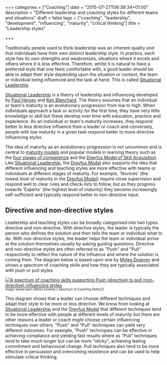 +++
categories = ["Coaching"]
date = "2015-07-27T06:39:34+01:00"
description = "Different leadership and coaching styles for different teams and situations"
draft = false
tags = ["coaching", "leadership", "development", "influencing", "maturity", "critical thinking"]
title = "Leadership styles"

+++

Traditionally people used to think leadership was an inherent quality and that individuals have their own distinct leadership style.  In practice, each style has its own strengths and weaknesses, situations where it excels and others where it is less effective.  Therefore, whilst it is natural to have a preferred style that one feels comfortable with, a good leader should be able to adapt their style depending upon the situation or context, the team or individual being influenced and the task at hand.  This is called [Situational Leadership].

[Situational Leadership] is a theory of leadership and influencing developed by [Paul Hersey](https://en.wikipedia.org/wiki/Paul_Hersey) and [Ken Blanchard](https://en.wikipedia.org/wiki/Ken_Blanchard).  The theory assumes that an individual or team's maturity is an evolutionary progression from low to high.  When individuals approach a task or activity for the first time, they have very little knowledge or skill but these develop over time with education, practice and experience.  As an individual or team's maturity increases, they respond better to less directive influence from a leader or coach and conversely, people with low maturity in a given task respond better to more directive influencing styles.  

The idea of maturity as an evolutionary progression is not uncommon and is central to [maturity models](https://en.wikipedia.org/wiki/Maturity_model) and popular models in learning theory such as the [four stages of competence](https://en.wikipedia.org/wiki/Four_stages_of_competence) and the [Dreyfus Model of Skill Acquisition][Dreyfus Model].  Like [Situational Leadership], the [Dreyfus Model] also supports the idea that different influencing and teaching styles are more effective with teams or individuals at different stages of maturity.  For example, 'Novices' (the lowest level of maturity in the [Dreyfus Model]) require close supervision and respond well to clear rules and check-lists to follow, but as they progress towards 'Experts' (the highest level of maturity) they become increasingly self-sufficient and typically respond better to non-directive input.

## Directive and non-directive styles

Leadership and teaching styles can be broadly categorised into two types: directive and non-directive.  With directive styles, the leader is typically the person who defines the solution and then tells the team or individual what to do.  With non-directive styles, the leader helps the team or individual arrive at the solution themselves usually by asking guiding questions.  Directive and non-directive styles are often referred to as "Push" and "Pull" respectively to reflect the nature of the influence and where the solution is coming from.  The diagram below is based upon one by [Myles Downey](http://mylesdowney.com/) and shows a spectrum of coaching skills and how they are typically associated with push or pull styles.  

<a href="/post/Coaching Spectrum.001.jpg">
	<img src="/post/Coaching Spectrum.001.jpg" alt="A spectrum of coaching skills supporting Push (directive) to pull (non-directive) influencing styles" class="pure-img">
</a>
<sup><sub>image: based upon [Myles Downey's Spectrum of Coaching Skills][1]</sub></sup>

This diagram shows that a leader can choose different techniques and adapt their style to be more or less directive.  We know from looking at [Situational Leadership] and the [Dreyfus Model] that different techniques tend to be more effective with people at different levels of maturity but there are other reasons a leader or coach might choose certain influencing techniques over others.  "Push" and "Pull" techniques can yield very different outcomes.  For example, "Push" techniques can be effective in achieving compliance and yielding fast results where as "Pull" techniques tend to take much longer but can be more "sticky", achieving lasting commitment and behavioural change.  Pull techniques also tend to be more effective in persuasion and overcoming resistence and can be used to help stimulate critical thinking.


[1]: https://books.google.co.uk/books/about/Effective_Coaching.html?id=zifwAAAAMAAJ
[Situational Leadership]: https://en.wikipedia.org/wiki/Situational_leadership_theory
[Dreyfus Model]: https://en.wikipedia.org/wiki/Dreyfus_model_of_skill_acquisition

